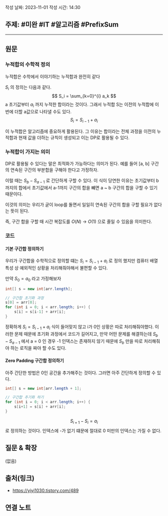 작성 날짜: 2023-11-01
작성 시간: 14:30

## 주제: #미완 #IT #알고리즘 #PrefixSum

----
## 원문

### 누적합의 수학적 정의

누적합은 수학에서 이야기하는 누적합과 완전히 같다

$S_i$ 의 정의는 다음과 같다.
$$ S_i =  \sum_{k=0}^{i} a_k $$
a 초기값부터 $a_i$ 까지 누적한 합이라는 것이다. 그래서 누적합 S는 이전의 누적합에 이번에 더할 a값으로 나타낼 수도 있다.
$$ S_i = S_{i-1} + a_i $$

이 누적합은 알고리즘에 중요하게 활용된다. 그 이유는 합이라는 전체 과정을 이전의 누적합과 현재 값을 더하는 규칙이 생성되고 이는 DP로 활용될 수 있다.

### 누적합이 가지는 의미

DP로 활용될 수 있다는 말은 최적화가 가능하다는 의미가 된다.
예를 들어 \[a, b] 구간의 연속된 구간의 부분합을 구해야 한다고 가정하자. 

이럴 때는 $S_b - S_{a-1}$ 로 간단하게 구할 수 있다. 이 식이 당연한 이유는 초기값부터 b까지의 합에서 초기값에서 a-1까지 구간의 합을 뺴면 a ~ b 구간의 합을 구할 수 있기 때문이다.

이것의 의미는 우리가 굳이 loop를 돌면서 일일히 연속된 구간의 합을 구할 필요가 없다는 뜻이 된다.

즉, 구간 합을 구할 때 시간 복잡도를 $O(N)$ -> $O(1)$ 으로 줄일 수 있음을 의미한다.


### 코드

#### 기본 구간합 정의하기
우리가 구간합을 수학적으로 정의할 떄는 $S_i = S_{i-1} + a_i$ 로 정의 했지만 컴퓨터 배열 특성 상 예외적인 상황을 처리해줘야해서 불편할 수 있다.

만약 $S_0 = a_0$ 라고 가정해보자

```java
int[] s = new int[arr.length];

// 구간합 초기화 과정
s[0] = arr[0];
for (int i = 0; i < arr.length; i++) {
	s[i] = s[i-1] + arr[i];
}
```

정확하게 $S_i = S_{i-1} + a_i$ 식이 들어맞지 않고 i가 0인 상황은 따로 처리해줘야했다. 이러한 문제 때문에 초기화 과정에서 코드가 길어지고, 만약 어떤 문제를 해결하는데 $S_b - S_{a-1}$ 에서  a = 0 인 경우 -1 인덱스는 존재하지 않기 때문에 $S_b$ 만을 따로 처리해줘야 하는 로직을 짜야 할 수도 있다.


#### Zero Padding 구간합 정의하기

아주 간단한 방법은 0인 공간을 추가해주는 것이다. 그러면 아주 간단하게 정의할 수 있다.

```java
int[] s = new int[arr.length + 1];

// 구간합 추기화 하기
for (int i = 0; i < arr.length; i++) {
	s[i+1] = s[i] + arr[i];
}
```

$$ S_{i+1} - S_i = a_i $$
로 정의하는 것이다. 인덱스에 -가 없기 떄문에 절대로 0 미만의 인덱스는 가질 수 없다. 
## 질문 & 확장

(없음)

## 출처(링크)
- https://yiyj1030.tistory.com/489

## 연결 노트










